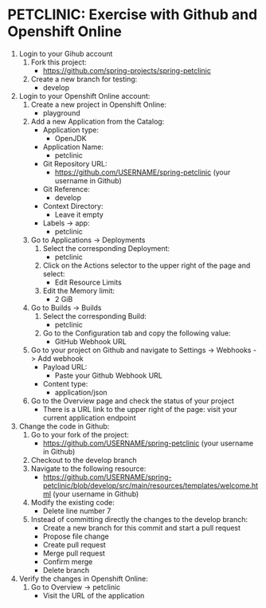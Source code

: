 # PETCLINIC: Exercise with Github and Openshift Online

1. Login to your Gihub account
    1. Fork this project:
        - https://github.com/spring-projects/spring-petclinic
    1. Create a new branch for testing:
        - develop
1. Login to your Openshift Online account:
    1. Create a new project in Openshift Online:
        - playground
    1. Add a new Application from the Catalog:
        - Application type:
            - OpenJDK
        - Application Name: 
            - petclinic
        - Git Repository URL: 
            - https://github.com/USERNAME/spring-petclinic (your username in Github)
        - Git Reference:
            - develop
        - Context Directory:
            - Leave it empty
         - Labels -> app:
            - petclinic
    1. Go to Applications -> Deployments
        1. Select the corresponding Deployment:
            - petclinic
        1. Click on the Actions selector to the upper right of the page and select:
            - Edit Resource Limits
        1. Edit the Memory limit:
            - 2 GiB        
    1. Go to Builds -> Builds
        1. Select the corresponding Build:
            - petclinic
        1. Go to the Configuration tab and copy the following value:
            - GitHub Webhook URL
    1. Go to your project on Github and navigate to Settings -> Webhooks -> Add webhook
        - Payload URL:
            - Paste your Github Webhook URL
        - Content type:
            - application/json
    1. Go to the Overview page and check the status of your project
        - There is a URL link to the upper right of the page: visit your current application endpoint
1. Change the code in Github:
    1. Go to your fork of the project:
        - https://github.com/USERNAME/spring-petclinic (your username in Github)
    1. Checkout to the develop branch
    1. Navigate to the following resource:
        - https://github.com/USERNAME/spring-petclinic/blob/develop/src/main/resources/templates/welcome.html (your username in Github)
    1. Modify the existing code:
        - Delete line number 7
    1. Instead of committing directly the changes to the develop branch:
        - Create a new branch for this commit and start a pull request
        - Propose file change
        - Create pull request
        - Merge pull request
        - Confirm merge
        - Delete branch
1. Verify the changes in Openshift Online:
    1. Go to Overview -> petclinic
        - Visit the URL of the application
